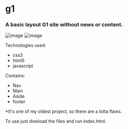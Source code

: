 # g1
### A basic layout G1 site without news or content.
![image](https://user-images.githubusercontent.com/82851236/130835770-4d2c4cd4-9dea-4f7d-b0ee-b615dff2d06d.png)
![image](https://user-images.githubusercontent.com/82851236/130836052-fe25a951-ef6b-4dc8-80fc-5f30653ba99a.png)

Technologies used:
+ css3
+ html5
+ javascript

Contains:
+ Nav
+ Main
+ Aside
+ footer

*It's one of my oldest project, so there are a lotta flaws.

To use just dowload the files and run index.html.
